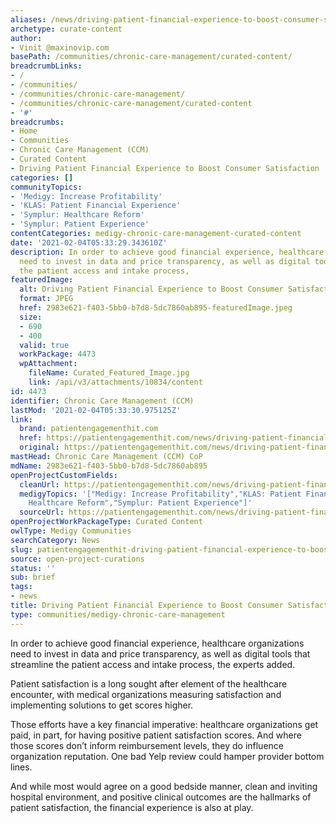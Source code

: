 ```yaml
---
aliases: /news/driving-patient-financial-experience-to-boost-consumer-satisfaction
archetype: curate-content
author:
- Vinit @maxinovip.com
basePath: /communities/chronic-care-management/curated-content/
breadcrumbLinks:
- /
- /communities/
- /communities/chronic-care-management/
- /communities/chronic-care-management/curated-content
- '#'
breadcrumbs:
- Home
- Communities
- Chronic Care Management (CCM)
- Curated Content
- Driving Patient Financial Experience to Boost Consumer Satisfaction
categories: []
communityTopics:
- 'Medigy: Increase Profitability'
- 'KLAS: Patient Financial Experience'
- 'Symplur: Healthcare Reform'
- 'Symplur: Patient Experience'
contentCategories: medigy-chronic-care-management-curated-content
date: '2021-02-04T05:33:29.343610Z'
description: In order to achieve good financial experience, healthcare organizations
  need to invest in data and price transparency, as well as digital tools that streamline
  the patient access and intake process,
featuredImage:
  alt: Driving Patient Financial Experience to Boost Consumer Satisfaction
  format: JPEG
  href: 2983e621-f403-5bb0-b7d8-5dc7860ab895-featuredImage.jpeg
  size:
  - 690
  - 400
  valid: true
  workPackage: 4473
  wpAttachment:
    fileName: Curated_Featured_Image.jpg
    link: /api/v3/attachments/10834/content
id: 4473
identifier: Chronic Care Management (CCM)
lastMod: '2021-02-04T05:33:30.975125Z'
link:
  brand: patientengagementhit.com
  href: https://patientengagementhit.com/news/driving-patient-financial-experience-to-boost-consumer-satisfaction
  original: https://patientengagementhit.com/news/driving-patient-financial-experience-to-boost-consumer-satisfaction
mastHead: Chronic Care Management (CCM) CoP
mdName: 2983e621-f403-5bb0-b7d8-5dc7860ab895
openProjectCustomFields:
  cleanUrl: https://patientengagementhit.com/news/driving-patient-financial-experience-to-boost-consumer-satisfaction
  medigyTopics: '["Medigy: Increase Profitability","KLAS: Patient Financial Experience","Symplur:
    Healthcare Reform","Symplur: Patient Experience"]'
  sourceUrl: https://patientengagementhit.com/news/driving-patient-financial-experience-to-boost-consumer-satisfaction
openProjectWorkPackageType: Curated Content
owlType: Medigy Communities
searchCategory: News
slug: patientengagementhit-driving-patient-financial-experience-to-boost-consumer-satisfaction
source: open-project-curations
status: ''
sub: brief
tags:
- news
title: Driving Patient Financial Experience to Boost Consumer Satisfaction
type: communities/medigy-chronic-care-management
---
```


<p>In order to achieve good financial experience, healthcare organizations need to invest in data and price transparency, as well as digital tools that streamline the patient access and intake process, the experts added.</p><p>Patient satisfaction is a long sought after element of the healthcare encounter, with medical organizations measuring satisfaction and implementing solutions to get scores higher.</p><p>Those efforts have a key financial imperative: healthcare organizations get paid, in part, for having positive patient satisfaction scores. And where those scores don’t inform reimbursement levels, they do influence organization reputation. One bad Yelp review could hamper provider bottom lines.</p><p>And while most would agree on a good bedside manner, clean and inviting hospital environment, and positive clinical outcomes are the hallmarks of patient satisfaction, the financial experience is also at play.</p>